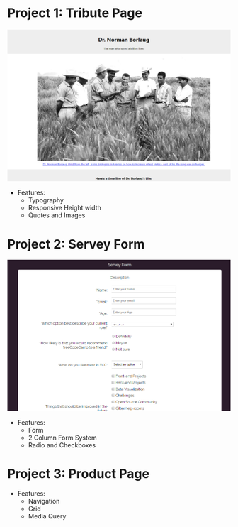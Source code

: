 # Project 1: Tribute Page

![Tribute Page](https://github.com/emon535/freeCodeCamp_responsive_web/blob/master/TributePage/preview.png)

- Features:
  - Typography
  - Responsive Height width
  - Quotes and Images

# Project 2: Servey Form

![Tribute Page](https://github.com/emon535/freeCodeCamp_responsive_web/blob/master/ServeyPage/preview.png)

- Features:
  - Form
  - 2 Column Form System
  - Radio and Checkboxes


# Project 3: Product Page


- Features:
  - Navigation
  - Grid
  - Media Query
